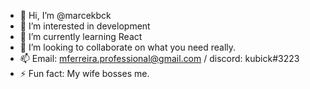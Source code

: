 - 👋 Hi, I’m @marcekbck
- 👀 I’m interested in development
- 🌱 I’m currently learning React
- 💞️ I’m looking to collaborate on what you need really.
- 📫 Email: mferreira.professional@gmail.com / discord: kubick#3223
- ⚡ Fun fact: My wife bosses me.

<!---
marcekbck/marcekbck is a ✨ special ✨ repository because its `README.md` (this file) appears on your GitHub profile.
You can click the Preview link to take a look at your changes.
--->
